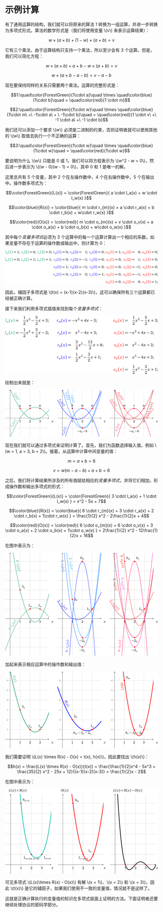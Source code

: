 # 示例计算

有了通用运算的结构，我们就可以将原来的算法 1 转换为一组运算，并进一步转换为多项式形式。算法的数学形式是（我们将使用变量 \\(v\\) 来表示运算结果）：

$$w \times (a \times b) + (1 - w) \times (a + b) = v$$

它有三个乘法，由于运算结构只支持一个乘法，所以至少会有 3 个运算。但是，我们可以简化方程：

$$w \times (a \times b) + a + b - w \times (a + b) = v$$

$$w \times (a \times b - a - b) = v - a - b$$

现在要保持同样的关系只需要两个乘法。运算的完整形式是：

$$1:\quad\color{ForestGreen}{1\cdot a}\quad \times \quad\color{blue}{1\cdot b}\quad = \quad\color{red}{1 \cdot m}$$

$$2:\quad\color{ForestGreen}{1\cdot w}\quad \times \quad\color{blue}{1\cdot m\ +\ -1\cdot a\ + \ -1\cdot b}\quad = \quad\color{red}{1 \cdot v\ +\ -1 \cdot a\ +\ -1 \cdot b}$$

我们还可以添加一个要求 \\(w\\) 必须是二进制的约束，否则证明者就可以使用其他的 \\(w\\) 取值去执行一个不正确的运算：

$$3:\quad\color{ForestGreen}{1\cdot w}\quad \times \quad\color{blue}{1\cdot w}\quad = \quad\color{red}{1\cdot w}$$

要说明为什么 \\(w\\) 只能是 0 或 1，我们可以将方程表示为 \\(w^2 - w = 0\\)，然后进一步表示为 \\((w - 0)(w - 1) = 0\\)，其中 0 和 1 是唯一的解。

这里总共有 5 个变量，其中 2 个在左操作数中，4 个在右操作数中，5 个在输出中。操作数多项式为：

$$\color{ForestGreen}{L(x)} = \color{ForestGreen}{ a \cdot l_a(x) + w \cdot l_w(x) }$$

$$\color{blue}{R(x)} = \color{blue}{ m \cdot r_{m}(x) + a \cdot r_a(x) + b \cdot r_b(x) + w\cdot r_w(x) }$$

$$\color{red}{O(x)} = \color{red}{ m \cdot o_{m}(x) + v \cdot o_v(x) + a \cdot o_a(x) + b \cdot o_b(x) + w\cdot o_w(x) }$$

其中每个*变量多项式*必须为 3 个运算中的每一个运算计算出一个相应的系数，如果变量不存在于运算的操作数或输出中，则计算为 0：

![img](img/4-28.png)

因此，辅因子多项式是 \\(t(x) = (x-1)(x-2)(x-3)\\)，这可以确保所有三个运算都已经被正确计算。

接下来我们利用多项式插值来找到每个*变量多项式*：

![img](img/4-29.png)

绘制出来就是：

![img](img/4-30.png)

现在我们就可以通过多项式来证明计算了。首先，我们为函数选择输入值，例如 \\(w = 1, a = 3, b = 2\\)。接着，从运算中计算中间变量的值：

$$m = a \times b = 6$$

$$v = w(m - a - b) + a + b = 6$$

之后，我们将计算结果所涉及的所有值赋给相应的*变量多项式*，并将它们相加，形成操作数和输出多项式的形式：

$$\color{ForestGreen}{L(x)} = \color{ForestGreen}{ 3 \cdot l_a(x) + 1 \cdot l_w(x) } = x^2 - 5x + 7$$

$$\color{blue}{R(x)} = \color{blue}{ 6 \cdot r_{m}(x) + 3 \cdot r_a(x) + 2 \cdot r_b(x) + 1\cdot r_w(x) } = \frac{1}{2} x^2 - 2\frac{1}{2}x + 4$$

$$\color{red}{O(x)} = \color{red}{ 6 \cdot o_{m}(x) + 6 \cdot o_v(x) + 3 \cdot o_a(x) + 2 \cdot o_b(x) + 1\cdot o_w(x) } = 2\frac{1}{2} x^2 - 12\frac{1}{2}x + 16$$

在图中表示为：

![img](img/4-31.png)

加起来表示相应运算中的操作数和输出值：

![img](img/4-32.png)

我们需要证明 \\(L(x) \times R(x) - O(x) = t(x)\, h(x)\\)，因此要找出 \\(h(x)\\)：

$$h(x) = \frac{L(x) \times R(x) - O(x)}{t(x)} = \frac{\frac{1}{2}x^4 - 5x^3 + \frac{35}{2} x^2 - 25x + 12}{(x-1)(x-2)(x-3)} = \frac{1}{2}x - 2$$

在图中表示为：

![img](img/4-33.png)

可见多项式 \\(L(x)\times R(x) - O(x)\\) 有解 \\(x = 1\\)、\\(x = 2\\) 和 \\(x = 3\\)，因此 \\(t(x)\\) 是它的辅因子，如果我们使用不一致的变量值，情况就不是这样了。

这就是正确计算执行的变量值的知识在多项式层面上证明的方法。下面证明者还要继续处理协议的密码学部分。
